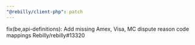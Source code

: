 ```yaml
---
"@rebilly/client-php": patch
---
```


fix(be,api-definitions): Add missing Amex, Visa, MC dispute reason code mappings Rebilly/rebilly#13320
